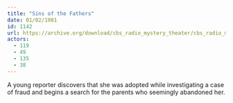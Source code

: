 ```yaml
---
title: "Sins of the Fathers"
date: 01/02/1981
id: 1142
url: https://archive.org/download/cbs_radio_mystery_theater/cbs_radio_mystery_theater-1101-1150.zip/cbs_radio_mystery_theater-1101-1150%2Fcbsrmt_1142_sins_of_the_fathers.mp3
actors:
  - 119
  - 49
  - 135
  - 38
---
```

A young reporter discovers that she was adopted while investigating a case of fraud and begins a search for the parents who seemingly abandoned her.